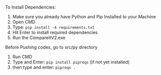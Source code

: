 To Install Dependencies:
1. Make sure you already have Python and Pip Installed to your Machine
2. Open CMD
3. Type: `pip install -4 requirements.txt`
4. Hit Enter to install required dependencies
5. Run the CompareItV2.exe

Before Pushing codes, go to src/py directory
1. Run CMD
2. Type and Enter: `pip install pipreqs` (if not yet installed)
3. then type and enter: `pipreqs .`